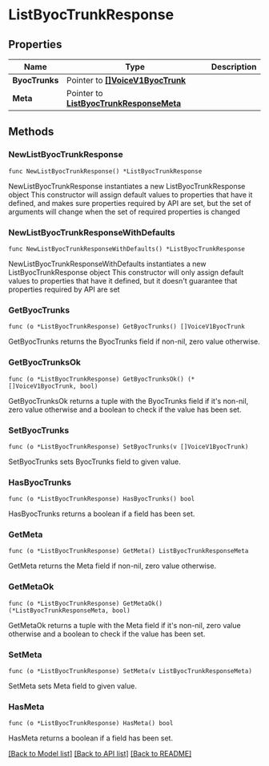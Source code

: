 # ListByocTrunkResponse

## Properties

Name | Type | Description
------------ | ------------- | -------------
**ByocTrunks** | Pointer to [**[]VoiceV1ByocTrunk**](VoiceV1ByocTrunk.md) |  | [optional] 
**Meta** | Pointer to [**ListByocTrunkResponseMeta**](ListByocTrunkResponse_meta.md) |  | [optional] 

## Methods

### NewListByocTrunkResponse

`func NewListByocTrunkResponse() *ListByocTrunkResponse`

NewListByocTrunkResponse instantiates a new ListByocTrunkResponse object
This constructor will assign default values to properties that have it defined,
and makes sure properties required by API are set, but the set of arguments
will change when the set of required properties is changed

### NewListByocTrunkResponseWithDefaults

`func NewListByocTrunkResponseWithDefaults() *ListByocTrunkResponse`

NewListByocTrunkResponseWithDefaults instantiates a new ListByocTrunkResponse object
This constructor will only assign default values to properties that have it defined,
but it doesn't guarantee that properties required by API are set

### GetByocTrunks

`func (o *ListByocTrunkResponse) GetByocTrunks() []VoiceV1ByocTrunk`

GetByocTrunks returns the ByocTrunks field if non-nil, zero value otherwise.

### GetByocTrunksOk

`func (o *ListByocTrunkResponse) GetByocTrunksOk() (*[]VoiceV1ByocTrunk, bool)`

GetByocTrunksOk returns a tuple with the ByocTrunks field if it's non-nil, zero value otherwise
and a boolean to check if the value has been set.

### SetByocTrunks

`func (o *ListByocTrunkResponse) SetByocTrunks(v []VoiceV1ByocTrunk)`

SetByocTrunks sets ByocTrunks field to given value.

### HasByocTrunks

`func (o *ListByocTrunkResponse) HasByocTrunks() bool`

HasByocTrunks returns a boolean if a field has been set.

### GetMeta

`func (o *ListByocTrunkResponse) GetMeta() ListByocTrunkResponseMeta`

GetMeta returns the Meta field if non-nil, zero value otherwise.

### GetMetaOk

`func (o *ListByocTrunkResponse) GetMetaOk() (*ListByocTrunkResponseMeta, bool)`

GetMetaOk returns a tuple with the Meta field if it's non-nil, zero value otherwise
and a boolean to check if the value has been set.

### SetMeta

`func (o *ListByocTrunkResponse) SetMeta(v ListByocTrunkResponseMeta)`

SetMeta sets Meta field to given value.

### HasMeta

`func (o *ListByocTrunkResponse) HasMeta() bool`

HasMeta returns a boolean if a field has been set.


[[Back to Model list]](../README.md#documentation-for-models) [[Back to API list]](../README.md#documentation-for-api-endpoints) [[Back to README]](../README.md)


